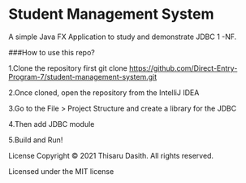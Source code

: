 # Student Management System  #

A simple Java FX Application to study and demonstrate JDBC 1 -NF.

###How to use this repo?

1.Clone the repository first
git clone https://github.com/Direct-Entry-Program-7/student-management-system.git

2.Once cloned, open the repository from the IntelliJ IDEA

3.Go to the File > Project Structure and create a library for the JDBC

4.Then add JDBC module

5.Build and Run!

License
Copyright © 2021 Thisaru Dasith. All rights reserved.

Licensed under the MIT license





